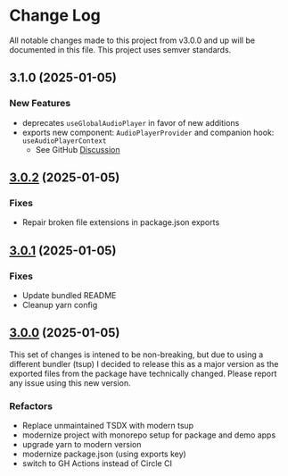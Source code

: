 # Change Log

All notable changes made to this project from v3.0.0 and up will be documented in this file. This project uses semver standards.

## 3.1.0 (2025-01-05)

### New Features

- deprecates `useGlobalAudioPlayer` in favor of new additions
- exports new component: `AudioPlayerProvider` and companion hook: `useAudioPlayerContext`
  - See GitHub [Discussion](https://github.com/E-Kuerschner/useAudioPlayer/discussions/157)

## [3.0.2](https://github.com/E-Kuerschner/useAudioPlayer/commits/v3.0.2) (2025-01-05)

### Fixes

- Repair broken file extensions in package.json exports

## [3.0.1](https://github.com/E-Kuerschner/useAudioPlayer/commits/v3.0.1) (2025-01-05)

### Fixes

- Update bundled README
- Cleanup yarn config

## [3.0.0](https://github.com/E-Kuerschner/useAudioPlayer/commits/v3.0.0) (2025-01-05)

This set of changes is intened to be non-breaking, but due to using a different bundler (tsup) I decided to release this as a major version as the exported files from the package have technically changed. 
Please report any issue using this new version.

### Refactors

- Replace unmaintained TSDX with modern tsup
- modernize project with monorepo setup for package and demo apps
- upgrade yarn to modern version
- modernize package.json (using exports key)
- switch to GH Actions instead of Circle CI
